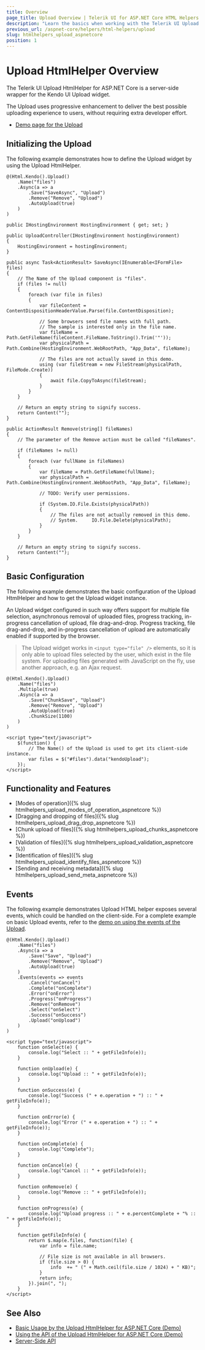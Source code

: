 ```yaml
---
title: Overview
page_title: Upload Overview | Telerik UI for ASP.NET Core HTML Helpers
description: "Learn the basics when working with the Telerik UI Upload HtmlHelper for ASP.NET Core (MVC 6 or ASP.NET Core MVC)."
previous_url: /aspnet-core/helpers/html-helpers/upload
slug: htmlhelpers_upload_aspnetcore
position: 1
---
```


# Upload HtmlHelper Overview

The Telerik UI Upload HtmlHelper for ASP.NET Core is a server-side wrapper for the Kendo UI Upload widget.

The Upload uses progressive enhancement to deliver the best possible uploading experience to users, without requiring extra developer effort.

* [Demo page for the Upload](https://demos.telerik.com/aspnet-core/upload/index)

## Initializing the Upload

The following example demonstrates how to define the Upload widget by using the Upload HtmlHelper.

```Razor
@(Html.Kendo().Upload()
    .Name("files")
    .Async(a => a
        .Save("SaveAsync", "Upload")
        .Remove("Remove", "Upload")
        .AutoUpload(true)
    )
)
```
```Controller
public IHostingEnvironment HostingEnvironment { get; set; }

public UploadController(IHostingEnvironment hostingEnvironment)
{
    HostingEnvironment = hostingEnvironment;
}

public async Task<ActionResult> SaveAsync(IEnumerable<IFormFile> files)
{
    // The Name of the Upload component is "files".
    if (files != null)
    {
        foreach (var file in files)
        {
            var fileContent = ContentDispositionHeaderValue.Parse(file.ContentDisposition);

            // Some browsers send file names with full path.
            // The sample is interested only in the file name.
            var fileName = Path.GetFileName(fileContent.FileName.ToString().Trim('"'));
            var physicalPath = Path.Combine(HostingEnvironment.WebRootPath, "App_Data", fileName);

            // The files are not actually saved in this demo.
            using (var fileStream = new FileStream(physicalPath, FileMode.Create))
            {
                await file.CopyToAsync(fileStream);
            }
        }
    }

    // Return an empty string to signify success.
    return Content("");
}

public ActionResult Remove(string[] fileNames)
{
    // The parameter of the Remove action must be called "fileNames".

    if (fileNames != null)
    {
        foreach (var fullName in fileNames)
        {
            var fileName = Path.GetFileName(fullName);
            var physicalPath = Path.Combine(HostingEnvironment.WebRootPath, "App_Data", fileName);

            // TODO: Verify user permissions.

            if (System.IO.File.Exists(physicalPath))
            {
                // The files are not actually removed in this demo.
                // System.     IO.File.Delete(physicalPath);
            }
        }
    }

    // Return an empty string to signify success.
    return Content("");
}
```

## Basic Configuration

The following example demonstrates the basic configuration of the Upload HtmlHelper and how to get the Upload widget instance.

An Upload widget configured in such way offers support for multiple file selection, asynchronous removal of uploaded files, progress tracking, in-progress cancellation of upload, file drag-and-drop. Progress tracking, file drag-and-drop, and in-progress cancellation of upload are automatically enabled if supported by the browser.

> The Upload widget works in `<input type="file" />` elements, so it is only able to upload files selected by the user, which exist in the file system. For uploading files generated with JavaScript on the fly, use another approach, e.g. an Ajax request.

```
@(Html.Kendo().Upload()
    .Name("files")
    .Multiple(true)
    .Async(a => a
        .Save("ChunkSave", "Upload")
        .Remove("Remove", "Upload")
        .AutoUpload(true)
        .ChunkSize(1100)
    )
)

<script type="text/javascript">
    $(function() {
        // The Name() of the Upload is used to get its client-side instance.
        var files = $("#files").data("kendoUpload");
    });
</script>
```

## Functionality and Features

* [Modes of operation]({% slug htmlhelpers_upload_modes_of_operation_aspnetcore %})
* [Dragging and dropping of files]({% slug htmlhelpers_upload_drag_drop_aspnetcore %})
* [Chunk upload of files]({% slug htmlhelpers_upload_chunks_aspnetcore %})
* [Validation of files]({% slug htmlhelpers_upload_validation_aspnetcore %})
* [Identification of files]({% slug htmlhelpers_upload_identify_files_aspnetcore %})
* [Sending and receiving metadata]({% slug htmlhelpers_upload_send_meta_aspnetcore %})

## Events

The following example demonstrates Upload HTML helper exposes several events, which could be handled on the client-side. For a complete example on basic Upload events, refer to the [demo on using the events of the Upload](https://demos.telerik.com/aspnet-core/upload/events).

```
@(Html.Kendo().Upload()
    .Name("files")
    .Async(a => a
        .Save("Save", "Upload")
        .Remove("Remove", "Upload")
        .AutoUpload(true)
    )
    .Events(events => events
        .Cancel("onCancel")
        .Complete("onComplete")
        .Error("onError")
        .Progress("onProgress")
        .Remove("onRemove")
        .Select("onSelect")
        .Success("onSuccess")
        .Upload("onUpload")
    )
)

<script type="text/javascript">
    function onSelect(e) {
        console.log("Select :: " + getFileInfo(e));
    }

    function onUpload(e) {
        console.log("Upload :: " + getFileInfo(e));
    }

    function onSuccess(e) {
        console.log("Success (" + e.operation + ") :: " + getFileInfo(e));
    }

    function onError(e) {
        console.log("Error (" + e.operation + ") :: " + getFileInfo(e));
    }

    function onComplete(e) {
        console.log("Complete");
    }

    function onCancel(e) {
        console.log("Cancel :: " + getFileInfo(e));
    }

    function onRemove(e) {
        console.log("Remove :: " + getFileInfo(e));
    }

    function onProgress(e) {
        console.log("Upload progress :: " + e.percentComplete + "% :: " + getFileInfo(e));
    }

    function getFileInfo(e) {
        return $.map(e.files, function(file) {
            var info = file.name;

            // File size is not available in all browsers.
            if (file.size > 0) {
                info  += " (" + Math.ceil(file.size / 1024) + " KB)";
            }
            return info;
        }).join(", ");
    }
</script>
```

## See Also

* [Basic Usage by the Upload HtmlHelper for ASP.NET Core (Demo)](https://demos.telerik.com/aspnet-core/upload)
* [Using the API of the Upload HtmlHelper for ASP.NET Core (Demo)](https://demos.telerik.com/aspnet-core/upload/api)
* [Server-Side API](/api/upload)
